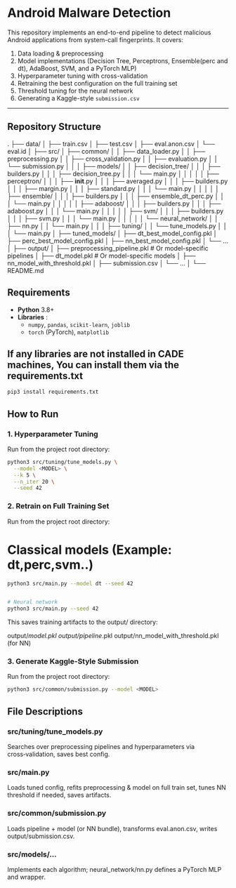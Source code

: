 # Android Malware Detection

This repository implements an end-to-end pipeline to detect malicious Android applications from system-call fingerprints. It covers:

1.  Data loading & preprocessing
2.  Model implementations (Decision Tree, Perceptrons, Ensemble(perc and dt), AdaBoost, SVM, and a PyTorch MLP)
3.  Hyperparameter tuning with cross-validation
4.  Retraining the best configuration on the full training set
5.  Threshold tuning for the neural network
6.  Generating a Kaggle-style `submission.csv`

---

## Repository Structure

.
├── data/
│   ├── train.csv
│   ├── test.csv
│   ├── eval.anon.csv
│   └── eval.id
│
├── src/
│   ├── common/
│   │   ├── data_loader.py
│   │   ├── preprocessing.py
│   │   ├── cross_validation.py
│   │   ├── evaluation.py
│   │   └── submission.py
│   │
│   ├── models/
│   │   ├── decision_tree/
│   │   │   ├── builders.py
│   │   │   ├── decision_tree.py
│   │   │   └── main.py
│   │   │
│   │   ├── perceptron/
│   │   │   ├── __init__.py
│   │   │   ├── averaged.py
│   │   │   ├── builders.py
│   │   │   ├── margin.py
│   │   │   ├── standard.py
│   │   │   └── main.py
│   │   │
│   │   ├── ensemble/
│   │   │   ├── builders.py
│   │   │   ├── ensemble_dt_perc.py
│   │   │   └── main.py
│   │   │
│   │   ├── adaboost/
│   │   │   ├── builders.py
│   │   │   ├── adaboost.py
│   │   │   └── main.py
│   │   │
│   │   ├── svm/
│   │   │   ├── builders.py
│   │   │   ├── svm.py
│   │   │   └── main.py
│   │   │
│   │   └── neural_network/
│   │       ├── nn.py
│   │       └── main.py
│   │
│   ├── tuning/
│   │   └── tune_models.py
│   │
│   └── main.py
│
├── tuned_models/
│   ├── dt_best_model_config.pkl
│   ├── perc_best_model_config.pkl
│   ├── nn_best_model_config.pkl
│   └── ...
│
├── output/
│   ├── preprocessing_pipeline.pkl        # Or model-specific pipelines
│   ├── dt_model.pkl                      # Or model-specific models
│   ├── nn_model_with_threshold.pkl
│   ├── submission.csv
│   └── ...
│
└── README.md

## Requirements

* **Python** 3.8+
* **Libraries** :
    * `numpy`, `pandas`, `scikit-learn`, `joblib`
    * `torch` (PyTorch), `matplotlib`

## If any libraries are not installed in CADE machines, You can install them via the requirements.txt
```bash
pip3 install requirements.txt
```

## How to Run

### 1. Hyperparameter Tuning

Run from the project root directory:

```bash
python3 src/tuning/tune_models.py \
  --model <MODEL> \
  --k 5 \
  --n_iter 20 \
  --seed 42
  ```

### 2. Retrain on Full Training Set

Run from the project root directory:
# Classical models (Example: dt,perc,svm..)

```bash
python3 src/main.py --model dt --seed 42


# Neural network 
python3 src/main.py --seed 42 
```

This saves training artifacts to the output/ directory:

output/<MODEL>_model.pkl 
output/pipeline_<MODEL>.pkl 
output/nn_model_with_threshold.pkl (for NN)

### 3. Generate Kaggle-Style Submission

Run from the project root directory:

``` bash
python3 src/common/submission.py --model <MODEL>
```

## File Descriptions

### src/tuning/tune_models.py
Searches over preprocessing pipelines and hyperparameters via cross‑validation, saves best config.
### src/main.py
Loads tuned config, refits preprocessing & model on full train set, tunes NN threshold if needed, saves artifacts.
### src/common/submission.py
Loads pipeline + model (or NN bundle), transforms eval.anon.csv, writes output/submission.csv.
### src/models/…
Implements each algorithm; neural_network/nn.py defines a PyTorch MLP and wrapper.